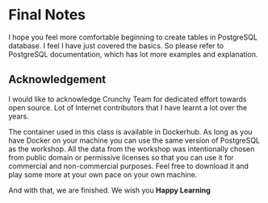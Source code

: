 # Final Notes 

I hope you feel more comfortable beginning to create tables in PostgreSQL database. I feel I have just covered the basics.  So please refer to PostgreSQL documentation, which has lot more examples and explanation.

## Acknowledgement ##
I would like to acknowledge Crunchy Team for dedicated effort towards open source. Lot of Internet contributors that I have learnt a lot over the years. 

The container used in this class is available in Dockerhub. As long as you have Docker on your machine you can use the same version of PostgreSQL as the workshop. All the data from the workshop was intentionally chosen from public domain or permissive licenses so that you can use it for commercial and non-commercial purposes. Feel free to download it and play some more at your own pace on your own machine.

And with that, we are finished. We wish you **Happy Learning**


